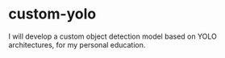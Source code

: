 # custom-yolo
I will develop a custom object detection model based on YOLO architectures, for my personal education.
